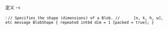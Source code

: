 定义 -<

:   ```
    // Specifies the shape (dimensions) of a Blob.
    //      [n, k, h, w], etc
    message BlobShape {
      repeated int64 dim = 1 [packed = true];
    }
    ```
